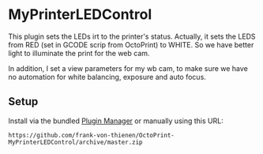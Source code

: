 # MyPrinterLEDControl

This plugin sets the LEDs irt to the printer's status.
Actually, it sets the LEDS from RED (set in GCODE scrip from OctoPrint) to WHITE.
So we have better light to illuminate the print for the web cam.

In addition, I set a view parameters for my wb cam, to make sure we have no automation
for white balancing, exposure and auto focus.


## Setup

Install via the bundled [Plugin Manager](https://github.com/foosel/OctoPrint/wiki/Plugin:-Plugin-Manager)
or manually using this URL:

    https://github.com/frank-von-thienen/OctoPrint-MyPrinterLEDControl/archive/master.zip


